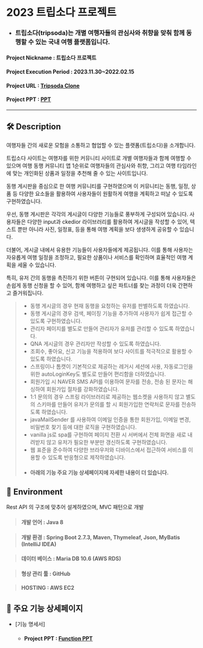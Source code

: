 # 2023 트립소다 프로젝트

  -  ### 트립소다(tripsoda)는 개별 여행자들의 관심사와 취향을 맞춰 함께 동행할 수 있는 국내 여행 플랫폼입니다.

#### Project Nickname : 트립소다 프로젝트
#### Project Execution Period : 2023.11.30~2022.02.15 

#### Project URL :  [Tripsoda Clone](https://dripsoda.co.kr:8080/)

#### Project PPT :  [PPT](https://o365gnu-my.sharepoint.com/:p:/g/personal/2017011008_stu_gnu_ac_kr/EeNRVvR5CMBOqSBGLK8TSd8BVyv9uJ9l0sCGyf0PbWRarg)

----------------

## 🛠  Description

여행자들 간의 새로운 모험을 소통하고 협업할 수 있는 플랫폼(트립소다)을 소개합니다. 

트립소다 사이트는 여행자를 위한 커뮤니티 사이트로 개별 여행자들과 함께 여행할 수 있으며 여행 동행 커뮤니티 앱 1순위로 여행자들의 관심사와 취향, 그리고 여행 타임라인에 맞는 개인화된 상품과 일정을 추천해 줄 수 있는 사이트입니다. 

동행 게시판을 중심으로 한 여행 커뮤니티를 구현하였으며 이 커뮤니티는 동행, 일정, 상품 등 다양한 요소들을 활용하여 사용자들이 원활하게 여행을 계획하고 떠날 수 있도록 구현하였습니다.

우선, 동행 게시판은 각각의 게시글이 다양한 기능들로 풍부하게 구성되어 있습니다. 사용자들은 다양한 input과 ckedior 라이브러리를 활용하여 게시글을 작성할 수 있어, 텍스트 뿐만 아니라 사진, 일정표, 등을 통해 여행 계획을 보다 생생하게 공유할 수 있습니다.

더불어, 게시글 내에서 유용한 기능들이 사용자들에게 제공됩니다. 이를 통해 사용자는 자유롭게 여행 일정을 조정하고, 필요한 상품이나 서비스를 확인하며 효율적인 여행 계획을 세울 수 있습니다.

특히, 유저 간의 동행을 촉진하기 위한 버튼이 구현되어 있습니다. 이를 통해 사용자들은 손쉽게 동행 신청을 할 수 있어, 함께 여행하고 싶은 파트너를 찾는 과정이 더욱 간편하고 즐거워집니다.

> - 동행 게시글의 경우 현재 동행을 요청하는 유저를 판별하도록 하였습니다.
> - 동행 게시글의 경우 검색, 페이징 기능을 추가하여 사용자가 쉽게 접근할 수 있도록 구현하였습니다.
> - 관리자 페이지를 별도로 만들어 관리자가 유저를 관리할 수 있도록 하였습니다.
> - QNA 게시글의 경우 관리자만 작성할 수 있도록 하였습니다.
> - 조회수, 좋아요, 신고 기능을 적용하여 보다 사이트를 적극적으로 활용할 수 있도록 하였습니다.
> - 스프링이나 톰캣이 기본적으로 제공하는 레거시 세션에 사용, 자동로그인을 위한 autoLoginKey도 별도로 만들어 편리함을 더하였습니다.
> - 회원가입 시 NAVER SMS API를 이용하여 문자를 전송, 전송 된 문자는 해싱하여 회원가입 절차를 강화하였습니다.
> - 1:1 문의의 경우 스프링 라이브러리로 제공하는 웹소켓을 사용하지 않고 별도의 스키마를 만들어 유저가 문의를 할 시 회원가입한 연락처로 문자를 전송하도록 하였습니다.
> - javaMailSender 를 사용하여 이메일 인증을 통한 회원가입, 이메일 변경,  비밀번호 찾기 등에 대한 로직을 구현하였습니다.
> - vanilla js로 spa를 구현하여 페이지 전환 시 서버에서 전체 화면을 새로 내려받지 않고 유저가 필요한 부분만 갱신하도록 구현하였습니다.
> - 웹 표준을 준수하여 다양한 브라우저와 디바이스에서 접근하여 서비스를 이용할 수 있도록 반응형으로 제작하였습니다.
> - #### 아래의 기능 주요 기능 상세페이지에 자세한 내용이 더 있습니다.

## 🔧  Environment

Rest API 의 구조에 맞추어 설계하였으며, MVC 패턴으로 개발

> #### 개발 언어 : Java 8

> #### 개발 환경 : Spring Boot 2.7.3, Maven, Thymeleaf, Json, MyBatis (IntelliJ IDEA)

> #### 데이터 베이스 : Maria DB 10.6 (AWS RDS)

> #### 형상 관리 툴 : GitHub

> #### HOSTING : AWS EC2

## 📌  주요 기능 상세페이지
- [기능 명세서]
  -  #### Project PPT : [Function PPT](https://o365gnu-my.sharepoint.com/:p:/g/personal/2017011008_stu_gnu_ac_kr/EeNRVvR5CMBOqSBGLK8TSd8BVyv9uJ9l0sCGyf0PbWRarg)
